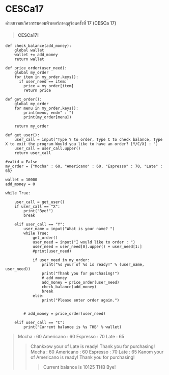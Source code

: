 # CESCa17
ค่ายเยาวชนวิศวกรรมคอมพิวเตอร์ภาคฤดูร้อนครั้งที่ 17 (CESCa 17)

> #### CESCa17!
```
def check_balance(add_money):
    global wallet
    wallet += add_money
    return wallet

def price_order(user_need):
    global my_order
    for item in my_order.keys():
      if user_need == item:
        price = my_order[item]
        return price
      
def get_order():
    global my_order
    for menu in my_order.keys():
        print(menu, end=" : ")
        print(my_order[menu])

    return my_order

def get_user():
    user_call = input("Type Y to order, Type C to check balance, Type X to exit the program Would you like to have an order? [Y/C/X] : ")
    user_call = user_call.upper()
    return user_call

#valid = False
my_order = {"Mocha" : 60, "Americano" : 60, "Espresso" : 70, "Late" : 65}

wallet = 10000
add_money = 0

while True:

    user_call = get_user()
    if user_call == "X":
        print("Bye!")
        break

    elif user_call == "Y":
        user_name = input("What is your name? ")
        while True:
            get_order()
            user_need = input("I would like to order : ")
            user_need = user_need[0].upper() + user_need[1:]
            #print(user_need)

            if user_need in my_order:
                print("%s your of %s is ready!" % (user_name, user_need))
                print("Thank you for purchasing!")
                # add money
                add_money = price_order(user_need)
                check_balance(add_money)
                break
            else:
                print("Please enter order again.")
                

        # add_money = price_order(user_need)

    elif user_call == "C":
        print("Current balance is %s THB" % wallet)
```

> Mocha : 60
> Americano : 60
> Espresso : 70
> Late : 65
>> Chankxow your of Late is ready!
>>Thank you for purchasing!
> Mocha : 60
> Americano : 60
> Espresso : 70
>Late : 65
>> Kanom your of Americano is ready!
>> Thank you for purchasing!
>>> Current balance is 10125 THB
>> Bye!
